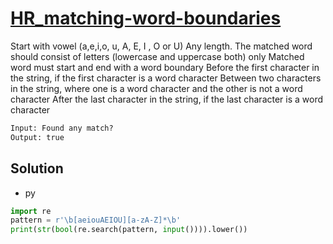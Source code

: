 # [HR_matching-word-boundaries](https://www.hackerrank.com/challenges/matching-word-boundaries)

Start with vowel (a,e,i,o, u, A, E, I , O or U)
Any length. The matched word should consist of letters (lowercase and uppercase both) only
Matched word must start and end with a word boundary
  Before the first character in the string, if the first character is a word character
  Between two characters in the string, where one is a word character and the other is not a word character
  After the last character in the string, if the last character is a word character

```txt
Input: Found any match?
Output: true
```

## Solution

* py

```py
import re
pattern = r'\b[aeiouAEIOU][a-zA-Z]*\b'
print(str(bool(re.search(pattern, input()))).lower())
```
